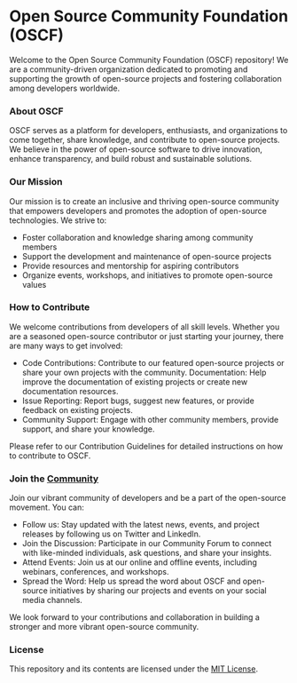 # Open Source Community Foundation (OSCF)

Welcome to the Open Source Community Foundation (OSCF) repository! We are a community-driven organization dedicated to promoting and supporting the growth of open-source projects and fostering collaboration among developers worldwide.

### About OSCF
OSCF serves as a platform for developers, enthusiasts, and organizations to come together, share knowledge, and contribute to open-source projects. We believe in the power of open-source software to drive innovation, enhance transparency, and build robust and sustainable solutions.

### Our Mission
Our mission is to create an inclusive and thriving open-source community that empowers developers and promotes the adoption of open-source technologies. We strive to:

* Foster collaboration and knowledge sharing among community members
* Support the development and maintenance of open-source projects
* Provide resources and mentorship for aspiring contributors
* Organize events, workshops, and initiatives to promote open-source values

### How to Contribute
We welcome contributions from developers of all skill levels. Whether you are a seasoned open-source contributor or just starting your journey, there are many ways to get involved:

* Code Contributions: Contribute to our featured open-source projects or share your own projects with the community.
Documentation: Help improve the documentation of existing projects or create new documentation resources.
* Issue Reporting: Report bugs, suggest new features, or provide feedback on existing projects.
* Community Support: Engage with other community members, provide support, and share your knowledge.

Please refer to our Contribution Guidelines for detailed instructions on how to contribute to OSCF.

### Join the [Community](https://discord.gg/TErMHXpQ)
Join our vibrant community of developers and be a part of the open-source movement. You can:

* Follow us: Stay updated with the latest news, events, and project releases by following us on Twitter and LinkedIn.
* Join the Discussion: Participate in our Community Forum to connect with like-minded individuals, ask questions, and share your insights.
* Attend Events: Join us at our online and offline events, including webinars, conferences, and workshops.
* Spread the Word: Help us spread the word about OSCF and open-source initiatives by sharing our projects and events on your social media channels.

We look forward to your contributions and collaboration in building a stronger and more vibrant open-source community.

### License
This repository and its contents are licensed under the [MIT License](./LICENSE).
